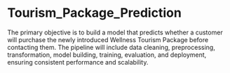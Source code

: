 # Tourism_Package_Prediction
The primary objective is to build a model that predicts whether a customer will purchase the newly introduced Wellness Tourism Package before contacting them. The pipeline will include data cleaning, preprocessing, transformation, model building, training, evaluation, and deployment, ensuring consistent performance and scalability.

